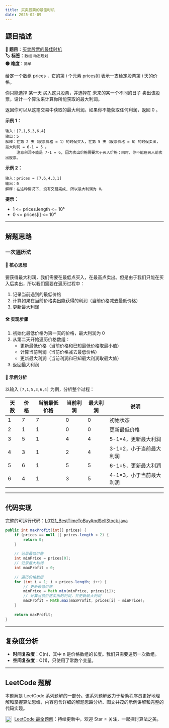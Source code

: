 ```yaml
---
title: 买卖股票的最佳时机
date: 2025-02-09
---
```


## 题目描述

**🔗 题目**：[买卖股票的最佳时机](https://leetcode.cn/problems/best-time-to-buy-and-sell-stock/)  
**🏷️ 标签**：`数组` `动态规划`  
**🟢 难度**：`简单`  

给定一个数组 prices ，它的第 i 个元素 prices[i] 表示一支给定股票第 i 天的价格。

你只能选择 某一天 买入这只股票，并选择在 未来的某一个不同的日子 卖出该股票。设计一个算法来计算你所能获取的最大利润。

返回你可以从这笔交易中获取的最大利润。如果你不能获取任何利润，返回 0 。

**示例 1：**
```
输入：[7,1,5,3,6,4]
输出：5
解释：在第 2 天（股票价格 = 1）的时候买入，在第 5 天（股票价格 = 6）的时候卖出，最大利润 = 6-1 = 5 。
     注意利润不能是 7-1 = 6, 因为卖出价格需要大于买入价格；同时，你不能在买入前卖出股票。
```

**示例 2：**
```
输入：prices = [7,6,4,3,1]
输出：0
解释：在这种情况下, 没有交易完成, 所以最大利润为 0。
```

**提示：**
- 1 <= prices.length <= 10⁵
- 0 <= prices[i] <= 10⁴

---

## 解题思路

### 一次遍历法

#### 📝 核心思想
要获得最大利润，我们需要在最低点买入，在最高点卖出。但是由于我们只能在买入后卖出，所以我们需要在遍历过程中：
1. 记录当前遇到的最低价格
2. 计算如果在当前价格卖出能获得的利润（当前价格减去最低价格）
3. 更新最大利润

#### 🛠️ 实现步骤
1. 初始化最低价格为第一天的价格，最大利润为 0
2. 从第二天开始遍历价格数组：
   - 更新最低价格（当前价格和已知最低价格取最小值）
   - 计算当前利润（当前价格减去最低价格）
   - 更新最大利润（当前利润和已知最大利润取最大值）
3. 返回最大利润

#### 🧩 示例分析
以输入 `[7,1,5,3,6,4]` 为例，分析整个过程：

| 天数 | 价格 | 当前最低价格 | 当前利润 | 最大利润 | 说明 |
|-----|-----|------------|---------|---------|-----|
| 1 | 7 | 7 | 0 | 0 | 初始状态 |
| 2 | 1 | 1 | 0 | 0 | 更新最低价格 |
| 3 | 5 | 1 | 4 | 4 | 5-1=4，更新最大利润 |
| 4 | 3 | 1 | 2 | 4 | 3-1=2，小于当前最大利润 |
| 5 | 6 | 1 | 5 | 5 | 6-1=5，更新最大利润 |
| 6 | 4 | 1 | 3 | 5 | 4-1=3，小于当前最大利润 |

---

## 代码实现

完整的可运行代码：[L0121_BestTimeToBuyAndSellStock.java](../src/main/java/L0121_BestTimeToBuyAndSellStock.java)

```java
public int maxProfit(int[] prices) {
    if (prices == null || prices.length < 2) {
        return 0;
    }
    
    // 记录最低价格
    int minPrice = prices[0];
    // 记录最大利润
    int maxProfit = 0;
    
    // 遍历价格数组
    for (int i = 1; i < prices.length; i++) {
        // 更新最低价格
        minPrice = Math.min(minPrice, prices[i]);
        // 计算当前价格卖出的利润，并更新最大利润
        maxProfit = Math.max(maxProfit, prices[i] - minPrice);
    }
    
    return maxProfit;
}
```

---

## 复杂度分析

- **时间复杂度**：O(n)，其中 n 是价格数组的长度。我们只需要遍历一次数组。
- **空间复杂度**：O(1)，只使用了常数个变量。

---

## LeetCode 题解

本题解是 LeetCode 系列题解的一部分。该系列题解致力于帮助程序员更好地理解和掌握算法思维，内容包含详细的解题思路分析、图文并茂的示例讲解和完整的代码实现。

<img src="https://github.githubassets.com/images/modules/logos_page/GitHub-Mark.png" alt="GitHub" width="20" style="vertical-align: middle; margin-right: 5px"> [LeetCode 最全题解](https://github.com/LjyYano/LeetCode)：持续更新中，欢迎 Star ⭐️ 关注，一起探讨算法之美。 